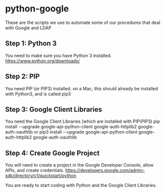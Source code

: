 # python-google
These are the scripts we use to automate some of our procedures that deal with Google and LDAP

## Step 1: Python 3
You need to make sure you have Python 3 installed.
https://www.python.org/downloads/

## Step 2: PIP
You need PIP (or PIP3) installed.
on a Mac, this should already be installed with Python3, and is called pip3

## Step 3: Google Client Libraries
You need the Google Client Libraries (which are installed with PIP\PIP3)
pip install --upgrade google-api-python-client google-auth-httplib2 google-auth-oauthlib
or
pip3 install --upgrade google-api-python-client google-auth-httplib2 google-auth-oauthlib

## Step 4: Create Google Project
You will need to create a project in the Google Developer Console, allow APIs, and create credentials.
https://developers.google.com/admin-sdk/directory/v1/quickstart/python

You are ready to start coding with Python and the Google Client Libraries.
